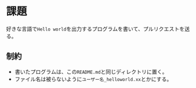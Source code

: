 課題
====
好きな言語で`Hello world`を出力するプログラムを書いて、プルリクエストを送る。

制約
----
* 書いたプログラムは、この`README.md`と同じディレクトリに置く。
* ファイル名は被らないように`ユーザー名_helloworld.xx`とかにする。
